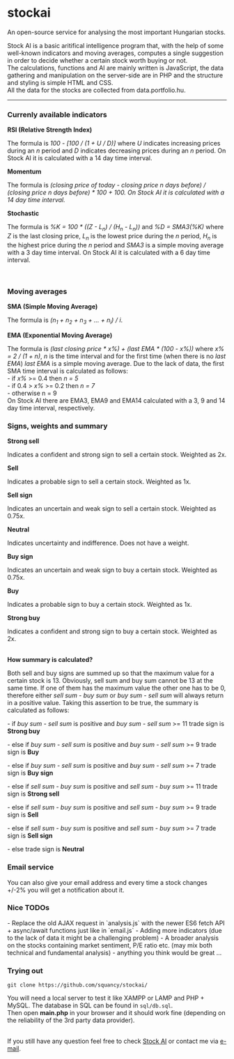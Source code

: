 # stockai
An open-source service for analysing the most important Hungarian stocks.

Stock AI is a basic aritifical intelligence program that, with the help of some well-known indicators and moving averages, computes a single suggestion in order to decide whether a certain stock worth buying or not.<br>
The calculations, functions and AI are mainly written is JavaScript, the data gathering and manipulation on the server-side are in PHP and the structure and styling is simple HTML and CSS.<br>
All the data for the stocks are collected from data.portfolio.hu.

<hr>

<h3>Currenly available indicators</h3>
<b>RSI (Relative Strength Index)</b>
<p>The formula is <i>100 - [100 / (1 + U / D)]</i> where <i>U</i> indicates increasing prices during an <i>n</i> period and <i>D</i> indicates decreasing prices during an <i>n</i> period. On Stock AI it is calculated with a 14 day time interval.<p>
  
<b>Momentum</b>
<p>The formula is <i>(closing price of today - closing price n days before) / (closing price n days before) * 100 + 100. On Stock AI it is calculated with a 14 day time interval.</i></p>

<b>Stochastic</b>
<p>The formula is <i>%K = 100 * ((Z - L<sub>n</sub>) / (H<sub>n</sub> - L<sub>n</sub>))</i> and <i>%D = SMA3(%K)</i> where <i>Z</i> is the last closing price, <i>L<sub>n</sub></i> is the lowest price during the <i>n</i> period, <i>H<sub>n</sub></i> is the highest price during the <i>n</i> period and <i>SMA3</i> is a simple moving average with a 3 day time interval. On Stock AI it is calculated with a 6 day time interval.</p>
<br>
<h3>Moving averages</h3>
<b>SMA (Simple Moving Average)</b>
<p>The formula is <i>(n<sub>1</sub> + n<sub>2</sub> + n<sub>3</sub> + ... + n<sub>i</sub>) / i</i>.</p>

<b>EMA (Exponential Moving Average)</b>
<p>The formula is <i>(last closing price * x%) + (last EMA * (100 - x%))</i> where <i>x% = 2 / (1 + n)</i>, <i>n</i> is the time interval and for the first time (when there is no <i>last EMA</i>) <i>last EMA</i> is a simple moving average. Due to the lack of data, the first SMA time interval is calculated as follows: <br>- if <i>x%</i> >= 0.4 then <i>n = 5</i><br>- if 0.4 > <i>x%</i> >= 0.2 then <i>n = 7</i><br>- otherwise n = 9</i><br>On Stock AI there are EMA3, EMA9 and EMA14 calculated with a 3, 9 and 14 day time interval, respectively.</p>

<h3>Signs, weights and summary</h3>
<b>Strong sell</b>
<p>Indicates a confident and strong sign to sell a certain stock. Weighted as 2x.</p>
<b>Sell</b>
<p>Indicates a probable sign to sell a certain stock. Weighted as 1x.</p>
<b>Sell sign</b>
<p>Indicates an uncertain and weak sign to sell a certain stock. Weighted as 0.75x.</p>
<b>Neutral</b>
<p>Indicates uncertainty and indifference. Does not have a weight.</p>
<b>Buy sign</b>
<p>Indicates an uncertain and weak sign to buy a certain stock. Weighted as 0.75x.</p>
<b>Buy</b>
<p>Indicates a probable sign to buy a certain stock. Weighted as 1x.</p>
<b>Strong buy</b>
<p>Indicates a confident and strong sign to buy a certain stock. Weighted as 2x.</p>
<br>
<b>How summary is calculated?</b>
<p>Both sell and buy signs are summed up so that the maximum value for a certain stock is 13. Obviously, sell sum and buy sum cannot be 13 at the same time. If one of them has the maximum value the other one has to be 0, therefore either <i>sell sum - buy sum</i> or <i>buy sum - sell sum</i> will always return in a positive value. Taking this assertion to be true, the summary is calculated as follows: <br><p>- if <i>buy sum - sell sum</i> is positive and <i>buy sum - sell sum</i> >= 11 trade sign is <b>Strong buy</b></p><p>- else if <i>buy sum - sell sum</i> is positive and <i>buy sum - sell sum</i> >= 9 trade sign is <b>Buy</b></p><p>- else if <i>buy sum - sell sum</i> is positive and <i>buy sum - sell sum</i> >= 7 trade sign is <b>Buy sign</b></p><p>- else if <i>sell sum - buy sum</i> is positive and <i>sell sum - buy sum</i> >= 11 trade sign is <b>Strong sell</b></p><p>- else if <i>sell sum - buy sum</i> is positive and <i>sell sum - buy sum</i> >= 9 trade sign is <b>Sell</b></p><p>- else if <i>sell sum - buy sum</i> is positive and <i>sell sum - buy sum</i> >= 7 trade sign is <b>Sell sign</b></p><p>- else trade sign is <b>Neutral</b></p></p>

<h3>Email service</h3>
<p>You can also give your email address and every time a stock changes +/-2% you will get a notification about it.</p>

<h3>Nice TODOs</h3>
  - Replace the old AJAX request in `analysis.js` with the newer ES6 fetch API + async/await functions just like in `email.js`
  - Adding more indicators (due to the lack of data it might be a challenging problem)
  - A broader analysis on the stocks containing market sentiment, P/E ratio etc. (may mix both technical and fundamental analysis)
  - anything you think would be great ...

<h3>Trying out</h3>

```
git clone https://github.com/squancy/stockai/
```
You will need a local server to test it like XAMPP or LAMP and PHP + MySQL. The database in SQL can be found in `sql/db.sql`.<br>
Then open <b>main.php</b> in your browser and it should work fine (depending on the reliability of the 3rd party data provider).
<br><br>
<p>If you still have any question feel free to check <a href="https://www.pearscom.com/stockai">Stock AI</a> or contact me via <a href="mailto:mark.frankli@pearscom.com">e-mail</a>.</p>

